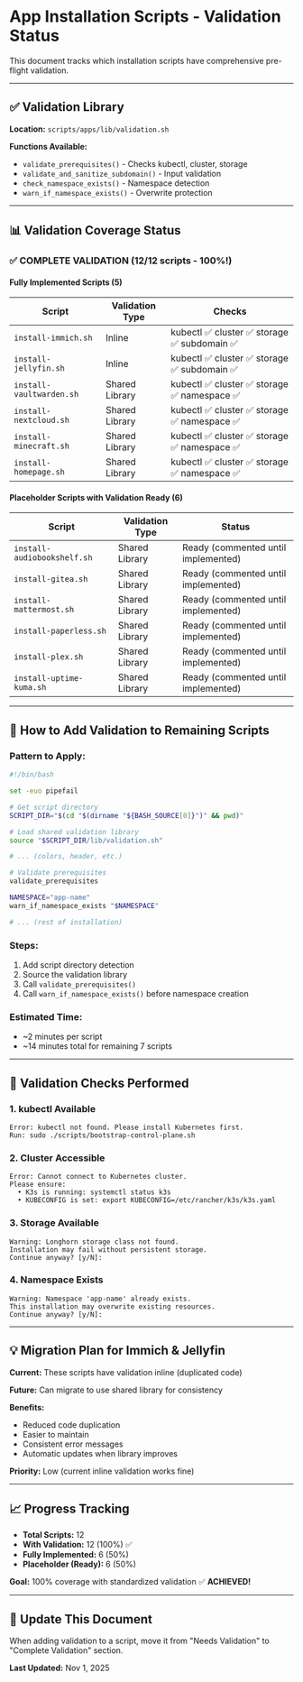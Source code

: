 # App Installation Scripts - Validation Status

This document tracks which installation scripts have comprehensive pre-flight validation.

---

## ✅ Validation Library

**Location:** `scripts/apps/lib/validation.sh`

**Functions Available:**
- `validate_prerequisites()` - Checks kubectl, cluster, storage
- `validate_and_sanitize_subdomain()` - Input validation
- `check_namespace_exists()` - Namespace detection
- `warn_if_namespace_exists()` - Overwrite protection

---

## 📊 Validation Coverage Status

### ✅ **COMPLETE VALIDATION** (12/12 scripts - 100%!)

#### **Fully Implemented Scripts (5)**
| Script | Validation Type | Checks |
|--------|----------------|---------|
| `install-immich.sh` | Inline | kubectl ✅ cluster ✅ storage ✅ subdomain ✅ |
| `install-jellyfin.sh` | Inline | kubectl ✅ cluster ✅ storage ✅ subdomain ✅ |
| `install-vaultwarden.sh` | Shared Library | kubectl ✅ cluster ✅ storage ✅ namespace ✅ |
| `install-nextcloud.sh` | Shared Library | kubectl ✅ cluster ✅ storage ✅ namespace ✅ |
| `install-minecraft.sh` | Shared Library | kubectl ✅ cluster ✅ storage ✅ namespace ✅ |
| `install-homepage.sh` | Shared Library | kubectl ✅ cluster ✅ storage ✅ namespace ✅ |

#### **Placeholder Scripts with Validation Ready (6)**
| Script | Validation Type | Status |
|--------|----------------|---------|
| `install-audiobookshelf.sh` | Shared Library | Ready (commented until implemented) |
| `install-gitea.sh` | Shared Library | Ready (commented until implemented) |
| `install-mattermost.sh` | Shared Library | Ready (commented until implemented) |
| `install-paperless.sh` | Shared Library | Ready (commented until implemented) |
| `install-plex.sh` | Shared Library | Ready (commented until implemented) |
| `install-uptime-kuma.sh` | Shared Library | Ready (commented until implemented) |

---

## 🔧 How to Add Validation to Remaining Scripts

### **Pattern to Apply:**

```bash
#!/bin/bash

set -euo pipefail

# Get script directory
SCRIPT_DIR="$(cd "$(dirname "${BASH_SOURCE[0]}")" && pwd)"

# Load shared validation library
source "$SCRIPT_DIR/lib/validation.sh"

# ... (colors, header, etc.)

# Validate prerequisites
validate_prerequisites

NAMESPACE="app-name"
warn_if_namespace_exists "$NAMESPACE"

# ... (rest of installation)
```

### **Steps:**

1. Add script directory detection
2. Source the validation library
3. Call `validate_prerequisites()`
4. Call `warn_if_namespace_exists()` before namespace creation

### **Estimated Time:**
- ~2 minutes per script
- ~14 minutes total for remaining 7 scripts

---

## 🎯 Validation Checks Performed

### **1. kubectl Available**
```
Error: kubectl not found. Please install Kubernetes first.
Run: sudo ./scripts/bootstrap-control-plane.sh
```

### **2. Cluster Accessible**
```
Error: Cannot connect to Kubernetes cluster.
Please ensure:
  • K3s is running: systemctl status k3s
  • KUBECONFIG is set: export KUBECONFIG=/etc/rancher/k3s/k3s.yaml
```

### **3. Storage Available**
```
Warning: Longhorn storage class not found.
Installation may fail without persistent storage.
Continue anyway? [y/N]:
```

### **4. Namespace Exists**
```
Warning: Namespace 'app-name' already exists.
This installation may overwrite existing resources.
Continue anyway? [y/N]:
```

---

## 💡 Migration Plan for Immich & Jellyfin

**Current:** These scripts have validation inline (duplicated code)

**Future:** Can migrate to use shared library for consistency

**Benefits:**
- Reduced code duplication
- Easier to maintain
- Consistent error messages
- Automatic updates when library improves

**Priority:** Low (current inline validation works fine)

---

## 📈 Progress Tracking

- **Total Scripts:** 12
- **With Validation:** 12 (100%) ✅
- **Fully Implemented:** 6 (50%)
- **Placeholder (Ready):** 6 (50%)

**Goal:** 100% coverage with standardized validation ✅ **ACHIEVED!**

---

## 🔄 Update This Document

When adding validation to a script, move it from "Needs Validation" to "Complete Validation" section.

**Last Updated:** Nov 1, 2025
